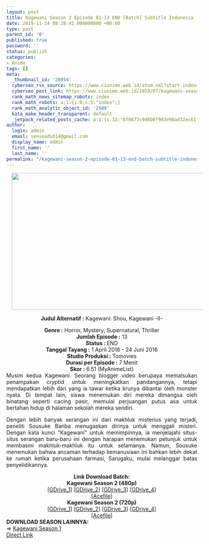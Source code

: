 ```yaml
---
layout: post
title: Kagewani Season 2 Episode 01-13 END [Batch] Subtitle Indonesia
date: 2019-11-24 08:28:41.000000000 +00:00
type: post
parent_id: '0'
published: true
password: ''
status: publish
categories:
- Anime
tags: []
meta:
  _thumbnail_id: '20954'
  cyberseo_rss_source: https://www.ciunime.web.id/atom.xml?start-index=1651&max-results=150
  cyberseo_post_link: https://www.ciunime.web.id/2019/07/kagewani-season-2-episode-01-13-end.html
  rank_math_news_sitemap_robots: index
  rank_math_robots: a:1:{i:0;s:5:"index";}
  rank_math_analytic_object_id: '2508'
  kata_make_header_transparent: default
  _jetpack_related_posts_cache: a:1:{s:32:"8f6677c9d6b0f903e98ad32ec61f8deb";a:2:{s:7:"expires";i:1645880739;s:7:"payload";a:0:{}}}
author:
  login: admin
  email: senseads014@gmail.com
  display_name: admin
  first_name: ''
  last_name: ''
permalink: "/kagewani-season-2-episode-01-13-end-batch-subtitle-indonesia/"
---
```

<div style="text-align: center;">
<div class="separator" style="clear: both; text-align: center;"><a href="https://1.bp.blogspot.com/-lWmR2_969QE/XR-IOwij_dI/AAAAAAAAbBc/Kmu2Z9AWv546A29mo-FPpSV1U7aVgGs7gCLcBGAs/s1600/Kagewani%2BSeason%2B2.jpg" imageanchor="1" style="margin-left: 1em; margin-right: 1em;"><img border="0" data-original-height="720" data-original-width="1280" height="360" src="{{ site.baseurl }}/assets/2019/11/Kagewani%2BSeason%2B2.jpg" width="640" /></a></div>
<div style="text-align: left;"></div>
<p><b>Judul Alternatif</b><b><b> </b>:</b> Kagewani: Shou, Kagewani -II-</div>
<div style="text-align: center;"><b><b>Genre :</b></b> Horror, Mystery, Supernatural, Thriller</div>
<div style="text-align: center;"><b>Jumlah Episode :</b> 13<br /><b>Status :&nbsp;</b>END<br /><b>Tanggal Tayang :</b> 1 April 2016 - 24 Juni 2016<br /><b>Studio Produksi :</b> Tomovies<br /><b>Durasi per Episode :</b> 7 Menit</div>
<div style="text-align: center;"><b>Skor :</b> 6.51 (MyAnimeList)</div>
<div style="text-align: center;"></div>
<div style="text-align: justify;">Musim kedua Kagewani. Seorang blogger video berupaya memalsukan penampakan cryptid untuk meningkatkan pandangannya, tetapi mendapatkan lebih dari yang ia tawar ketika krunya dibantai oleh monster nyata. Di tempat lain, siswa menemukan diri mereka dimangsa oleh binatang seperti cacing pasir, memulai perjuangan putus asa untuk bertahan hidup di halaman sekolah mereka sendiri.</p>
<p>Dengan lebih banyak serangan ini dari makhluk misterius yang terjadi, peneliti Sousuke Banba menugaskan dirinya untuk menggali misteri. Dengan kata kunci "Kagewani" untuk memimpinnya, ia menjelajahi situs-situs serangan baru-baru ini dengan harapan menemukan petunjuk untuk membasmi makhluk-makhluk itu untuk selamanya. Namun, Sousuke menemukan bahwa ancaman terhadap kemanusiaan ini bahkan lebih dekat ke rumah ketika perusahaan farmasi, Sarugaku, mulai melanggar batas penyelidikannya.</p></div>
<div style="text-align: justify;"></div>
<div style="text-align: justify;"></div>
<div style="text-align: center;"><b>Link Download Batch:</b></div>
<div style="text-align: center;"><b>Kagewani Season 2 (480p)</b></div>
<div style="text-align: center;">[<a href="https://drive.google.com/uc?id=1HW5gO799WVk4dCe5JlqHw3djtv1eSJJP" target="_blank" rel="noopener">GDrive_1</a>] [<a href="https://drive.google.com/uc?id=1sz2zqebNPR5X9jcCMvnn3l9N_tsJsXkf" target="_blank" rel="noopener">GDrive_2</a>] [<a href="https://drive.google.com/uc?id=1zgiChqm90AHdMpZrD0TBgTXaH32lebiy" target="_blank" rel="noopener">GDrive_3</a>] [<a href="https://drive.google.com/uc?id=1SZjNVzwofJ2kjiDPmCmy2D2LXKqh3YOe" target="_blank" rel="noopener">GDrive_4</a>]<br />[<a href="https://acefile.co/f/11207135/kusonime-kagewani-s2-480p-rar" target="_blank" rel="noopener">Acefile</a>]</div>
<div style="text-align: center;"><b>Kagewani Season 2 (720p)</b><br />[<a href="https://drive.google.com/uc?id=1teleoo_oF2sDsZTzIukdkNSvqcMo9H3x" target="_blank" rel="noopener">GDrive_1</a>] [<a href="https://drive.google.com/uc?id=1_q8Xi8QQslNMhpJEQmTJxjpd84yxLGhP" target="_blank" rel="noopener">GDrive_2</a>] [<a href="https://drive.google.com/uc?id=1ftfQW6J0pomUMuyhExMaheILC4FB3NmV" target="_blank" rel="noopener">GDrive_3</a>] [<a href="https://drive.google.com/uc?id=1LSd00XWifHiImWGMr0ekOhAJjiwOQ2ke" target="_blank" rel="noopener">GDrive_4</a>]<br />[<a href="https://acefile.co/f/11207137/kusonime-kagewani-s2-720p-rar" target="_blank" rel="noopener">Acefile</a>]
<div style="text-align: left;"></div>
<div style="text-align: left;"></div>
<div style="text-align: left;"><b>DOWNLOAD SEASON LAINNYA:</b></div>
<div style="text-align: left;"></div>
<div style="text-align: left;">=&gt;&nbsp;<a href="https://www.ciunime.web.id/2019/07/kagewani-season-1-episode-01-13-end.html" target="_blank" rel="noopener">Kagewani Season 1</a></div>
<div style="text-align: left;"></div>
</div>
<link rel="stylesheet" href="https://cdnjs.cloudflare.com/ajax/libs/font-awesome/4.7.0/css/font-awesome.min.css" />
<div class="divbtn"> <a href="https://handymansurrender.com/fihup8buzv?key=94550f7ce39444073321dde3b8782f97" class="btn"><i class="fa fa-download"></i> Direct Link</a> </div>

